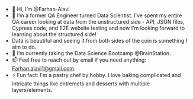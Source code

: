 - 👋 Hi, I’m @Farhan-Alavi
- 👀 I’m a former QA Engineer turned Data Scientist. I've spent my entire QA career looking at data from the unstructured side - API, JSON files, Cypress code, and E2E website testing and now I'm looking forward to learning about the structured side!
- Data is beautiful and seeing it from both sides of the coin is something I aim to do. 
- 🌱 I’m currently taking the Data Science Bootcamp @BrainStation.
- 📫 Feel free to reach out by email if you need anything: Farhan.alavi1@gmail.com.
- ⚡ Fun fact: I'm a pastry chef by hobby. I love baking complicated and intricate things like entremets and desserts with multiple layers/elements. 

<!---
Farhan-Alavi/Farhan-Alavi is a ✨ special ✨ repository because its `README.md` (this file) appears on your GitHub profile.
You can click the Preview link to take a look at your changes.
--->
